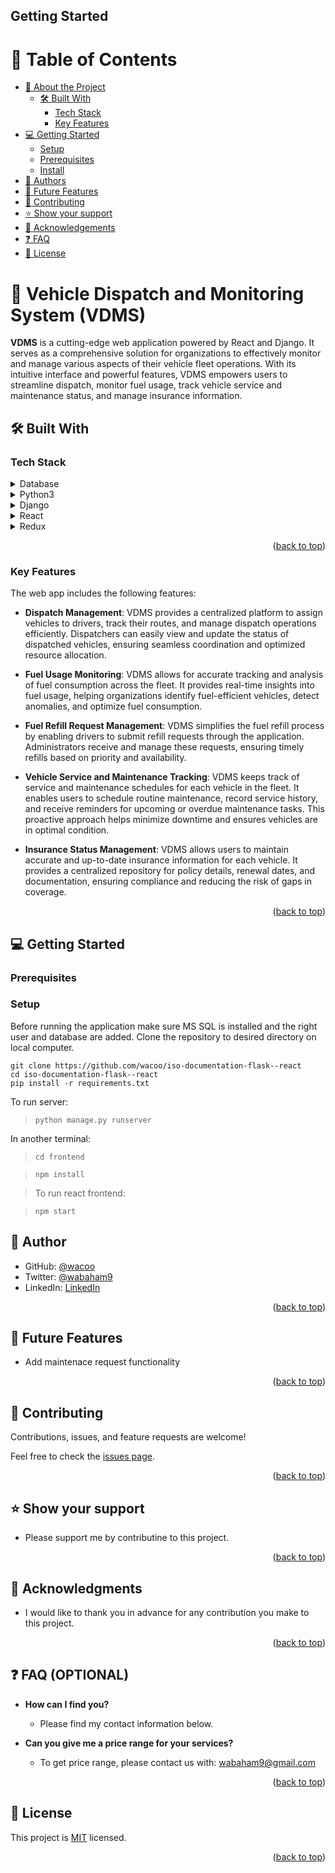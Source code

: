 
## Getting Started

<a name="readme-top"></a>

<!--
HOW TO USE:
This is an example of how you may give instructions on setting up your project locally.

Modify this file to match your project and remove sections that don't apply.

REQUIRED SECTIONS:
- Table of Contents
- About the Project
  - Built With
  - Live Demo
- Getting Started
- Authors
- Future Features
- Contributing
- Show your support
- Acknowledgements
- License

After you're finished please remove all the comments and instructions!
-->


<!-- TABLE OF CONTENTS -->

# 📗 Table of Contents

- [📖 About the Project](#about-project)
  - [🛠 Built With](#built-with)
    - [Tech Stack](#tech-stack)
    - [Key Features](#key-features)
- [💻 Getting Started](#getting-started)
  - [Setup](#setup)
  - [Prerequisites](#prerequisites)
  - [Install](#install)
- [👥 Authors](#authors)
- [🔭 Future Features](#future-features)
- [🤝 Contributing](#contributing)
- [⭐️ Show your support](#support)
- [🙏 Acknowledgements](#acknowledgements)
- [❓ FAQ](#faq)
- [📝 License](#license)

<!-- PROJECT DESCRIPTION -->

# 📖 Vehicle Dispatch and Monitoring System (VDMS) <a name="about-project"></a>



**VDMS** is a cutting-edge web application powered by React and Django. It serves as a comprehensive solution for organizations to effectively monitor and manage various aspects of their vehicle fleet operations. With its intuitive interface and powerful features, VDMS empowers users to streamline dispatch, monitor fuel usage, track vehicle service and maintenance status, and manage insurance information.

## 🛠 Built With <a name="built-with"></a>

### Tech Stack <a name="tech-stack"></a>

> 

<details>
  <summary>Database</summary>
  <ul>
    <li><a href="https://www.microsoft.com/en-us/sql-server/">SQL</a></li>
  </ul>
</details>
<details>
  <summary>Python3</summary>
  <ul>
    <li><a href="https://www.python.org/">Python</a></li>
  </ul>
</details>
<details>
  <summary>Django</summary>
  <ul>
    <li><a href="https://www.djangoproject.com/">Django</a></li>
  </ul>
</details>
<details>
  <summary>React</summary>
  <ul>
    <li><a href="https://redis.io/">React</a></li>
  </ul>
</details>
<details>
  <summary>Redux</summary>
  <ul>
    <li><a href="https://redux.js.org/">Redux</a></li>
  </ul>
</details>


<!-- Features -->

<p align="right">(<a href="#readme-top">back to top</a>)</p>

### Key Features <a name="key-features"></a>

The web app includes the following features:
- **Dispatch Management**: VDMS provides a centralized platform to assign vehicles to drivers, track their routes, and manage dispatch operations efficiently. Dispatchers can easily view and update the status of dispatched vehicles, ensuring seamless coordination and optimized resource allocation.

- **Fuel Usage Monitoring**: VDMS allows for accurate tracking and analysis of fuel consumption across the fleet. It provides real-time insights into fuel usage, helping organizations identify fuel-efficient vehicles, detect anomalies, and optimize fuel consumption.

- **Fuel Refill Request Management**: VDMS simplifies the fuel refill process by enabling drivers to submit refill requests through the application. Administrators receive and manage these requests, ensuring timely refills based on priority and availability.

- **Vehicle Service and Maintenance Tracking**: VDMS keeps track of service and maintenance schedules for each vehicle in the fleet. It enables users to schedule routine maintenance, record service history, and receive reminders for upcoming or overdue maintenance tasks. This proactive approach helps minimize downtime and ensures vehicles are in optimal condition.

- **Insurance Status Management**: VDMS allows users to maintain accurate and up-to-date insurance information for each vehicle. It provides a centralized repository for policy details, renewal dates, and documentation, ensuring compliance and reducing the risk of gaps in coverage.


<p align="right">(<a href="#readme-top">back to top</a>)</p>

<!-- GETTING STARTED -->

## 💻 Getting Started <a name="getting-started"></a>

### Prerequisites
<!--
Example command:

```sh
 gem install rails
```
 -->

### Setup
Before running the application make sure MS SQL is installed and the right user and database are added.
Clone the repository to desired directory on local computer.
```
git clone https://github.com/wacoo/iso-documentation-flask--react
cd iso-documentation-flask--react
pip install -r requirements.txt
```
To run server:

> `python manage.py runserver`

In another terminal:

> `cd frontend`

> `npm install`

> To run react frontend:

> `npm start`

## 👥 Author <a name="authors"></a>

- GitHub: [@wacoo](https://github.com/wacoo)
- Twitter: [@wabaham9](https://twitter.com/wabaham9)
- LinkedIn: [LinkedIn](https://linkedin.com/in/wondmagegn-abriham-b867289a)

<p align="right">(<a href="#readme-top">back to top</a>)</p>

<!-- FUTURE FEATURES -->

## 🔭 Future Features <a name="future-features"></a>
- Add maintenace request functionality
<p align="right">(<a href="#readme-top">back to top</a>)</p>

<!-- CONTRIBUTING -->

## 🤝 Contributing <a name="contributing"></a>

Contributions, issues, and feature requests are welcome!

Feel free to check the [issues page](../../issues/).

<p align="right">(<a href="#readme-top">back to top</a>)</p>

<!-- SUPPORT -->

## ⭐️ Show your support <a name="support"></a>

- Please support me by contributine to this project.

<p align="right">(<a href="#readme-top">back to top</a>)</p>

<!-- ACKNOWLEDGEMENTS -->

## 🙏 Acknowledgments <a name="acknowledgements"></a>
- I would like to thank you in advance for any contribution you make to this project.

<p align="right">(<a href="#readme-top">back to top</a>)</p>

<!-- FAQ (optional) -->

## ❓ FAQ (OPTIONAL) <a name="faq"></a>
- **How can I find you?**

  - Please find my contact information below.

- **Can you give me a price range for your services?**

  - To get price range, please contact us with: wabaham9@gmail.com

<p align="right">(<a href="#readme-top">back to top</a>)</p>

<!-- LICENSE -->

## 📝 License <a name="license"></a>

This project is [MIT](MIT.md) licensed.

<p align="right">(<a href="#readme-top">back to top</a>)</p>
